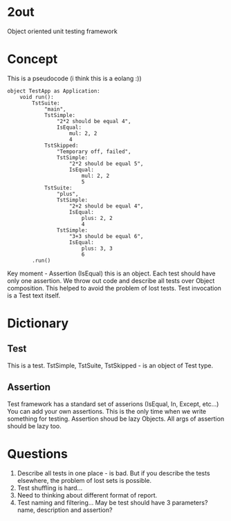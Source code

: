 # 2out

Object oriented unit testing framework

# Concept

This is a pseudocode (i think this is a eolang :))

```
object TestApp as Application:
	void run():
		TstSuite:
			"main",
			TstSimple:
				"2*2 should be equal 4",
				IsEqual:
					mul: 2, 2
					4
			TstSkipped:
				"Temporary off, failed",
				TstSimple:
					"2*2 should be equal 5",
					IsEqual:
						mul: 2, 2
						5
			TstSuite:
				"plus",
				TstSimple:
					"2+2 should be equal 4",
					IsEqual:
						plus: 2, 2
						4
				TstSimple:
					"3+3 should be equal 6",
					IsEqual:
						plus: 3, 3
						6
		.run()
```

Key moment - Assertion (IsEqual) this is an object.
Each test should have only one assertion. We throw out code and describe all tests over Object composition.
This helped to avoid the problem of lost tests. Test invocation is a Test text itself.

# Dictionary

## Test

This is a test.
TstSimple, TstSuite, TstSkipped - is an object of Test type.

## Assertion

Test framework has a standard set of asserions (IsEqual, In, Except, etc...)
You can add your own assertions.
This is the only time when we write something for testing.
Assertion shoud be lazy Objects.
All args of assertion should be lazy too.

# Questions

1. Describe all tests in one place - is bad. But if you describe the tests elsewhere, the problem of lost sets is possible.
1. Test shuffling is hard...
1. Need to thinking about different format of report.
1. Test naming and filtering... May be test should have 3 parameters? name, description and assertion?
